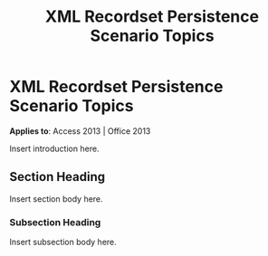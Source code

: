 ﻿---
title: XML Recordset Persistence Scenario Topics
TOCTitle: XML Recordset Persistence Scenario
ms:assetid: 7b00b826-9308-4491-b7ac-beea33066ea8
ms:mtpsurl: https://msdn.microsoft.com/en-us/library/JJ249510(v=office.15)
ms:contentKeyID: 48545804
ms.date: 09/18/2015
mtps_version: v=office.15
---

# XML Recordset Persistence Scenario Topics


**Applies to**: Access 2013 | Office 2013

Insert introduction here.

## Section Heading

Insert section body here.

### Subsection Heading

Insert subsection body here.

